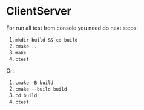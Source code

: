 # ClientServer
For run all test from console you need do next steps:

1. ```mkdir build && cd build```
2. ```cmake ..```
3. ```make```
4. ```ctest```

Or:

1. ```cmake -B build```
2. ```cmake --build build```
3. ```cd build```
4. ```ctest```


